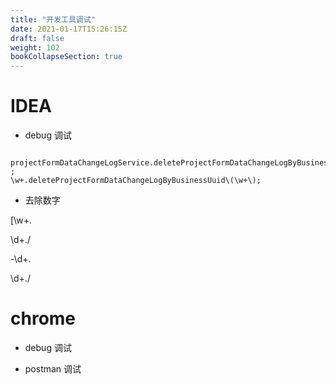 ```yaml
---
title: "开发工具调试"
date: 2021-01-17T15:26:15Z
draft: false
weight: 102
bookCollapseSection: true
---
```



# IDEA 

+ debug 调试

```idea
 projectFormDataChangeLogService.deleteProjectFormDataChangeLogByBusinessUuid(deleteItemUuids) ;
\w+.deleteProjectFormDataChangeLogByBusinessUuid\(\w+\);
```

+ 去除数字

\[\w+.

\d+./

-\d+.

\d+./

# chrome

+ debug 调试

+ postman 调试
